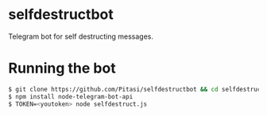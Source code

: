 # selfdestructbot
Telegram bot for self destructing messages.



# Running the bot
```bash
$ git clone https://github.com/Pitasi/selfdestructbot && cd selfdestructbot
$ npm install node-telegram-bot-api
$ TOKEN=<youtoken> node selfdestruct.js
```
